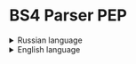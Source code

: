 # BS4 Parser PEP

<details><summary>Russian language</summary>  
  
Содержит четыре парсера:
1. **whats-new** собирает ссылки на статьи о нововведениях в Python    
2. **latest-versions** cобирает информацию о статусах версий Python    
3. **download** скачивает архив с актуальной документацией в папку **downloads/**    
4. **pep** собирает информацию о количестве статусов PEP 

## Техно-стек
* python 3.7.9
* beautiful soup 4.9.3

## Запуск проекта
1. Клонировать репозиторий
```
git clone git@github.com:avnosov3/Parser_bs4_pep.git
```
2. Перейти в папку с проектом и создать виртуальное окружение
```
cd Parser_bs4_pep
```
```
python3 -m venv env
python -m venv venv (Windows)
```
3. Активировать виртуальное окружение
```
source env/bin/activate
source venv/Scripts/activate (Windows)
```
4. Установить зависимости из файла requirements.txt
```
pip3 install -r requirements.txt
pip install -r requirements.txt (Windows)
```
5. Запустить парсер
```
cd src
python main.py <НАЗВАНИЕ ПАРСЕРА>(whats-new, latest-versions, download, pep)
```
6. Вывести информации в терминал
```
python main.py <НАЗВАНИЕ ПАРСЕРА> --output pretty
```
7. Cохранить информацию в папке result
```
python main.py <НАЗВАНИЕ ПАРСЕРА> --output file
```

## Автор
[Артём Носов](https://github.com/avnosov3)
</details>

<details><summary>English language</summary>  
  
Contains 4 parsers:
1. **whats-new** collects links to articles about innovations in Python
2. **latest-versions** collects information about Python version statuses
3. **download** downloads the archive with the latest documentation to the **downloads/** folder    
4. **pep** collects information about the number of PEP statuses

## Stack
* python 3.7.9
* beautiful soup 4.9.3

## Launch of the project
1. Clone repository
```
git clone git@github.com:avnosov3/Parser_bs4_pep.git
```
2. Go to the project folder and create a virtual environment
```
cd Parser_bs4_pep
```
```
python3 -m venv env
python -m venv venv (Windows)
```
3. Activate a virtual environment
```
source env/bin/activate
source venv/Scripts/activate (Windows)
```
4. Install dependencies from requirements.txt
```
pip3 install -r requirements.txt
pip install -r requirements.txt (Windows)
```
5. Run parser
```
cd src
python main.py <PARSER NAME>(whats-new, latest-versions, download, pep)
```
6. Output information to the terminal
```
python main.py <PARSER NAME> --output pretty
```
7. Save information in result folder
```
python main.py <PARSER NAME> --output file
```

## Author
[Artem Nosov](https://github.com/avnosov3)
</details>
